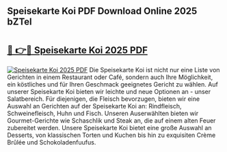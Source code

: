 ## Speisekarte Koi PDF Download Online 2025 bZTel

# <h2><a href="http://gc8qkr.nevu.top/?p=Speisekarte+Koi">🔗 👉🔴 Speisekarte Koi 2025 PDF</a></h2>

[![Speisekarte Koi 2025 PDF](https://i.imgur.com/dBaPXMq.png)](http://gc8qkr.nevu.top/?p=Speisekarte+Koi)
Die Speisekarte Koi ist nicht nur eine Liste von Gerichten in einem Restaurant oder Café, sondern auch Ihre Möglichkeit, ein köstliches und für Ihren Geschmack geeignetes Gericht zu wählen. Auf unserer Speisekarte Koi bieten wir leichte und neue Optionen an - unser Salatbereich. Für diejenigen, die Fleisch bevorzugen, bieten wir eine Auswahl an Gerichten auf der Speisekarte Koi an: Rindfleisch, Schweinefleisch, Huhn und Fisch. Unseren Auserwählten bieten wir Gourmet-Gerichte wie Schaschlik und Steak an, die auf einem alten Feuer zubereitet werden. Unsere Speisekarte Koi bietet eine große Auswahl an Desserts, von klassischen Torten und Kuchen bis hin zu exquisiten Crème Brûlée und Schokoladenfuufus.
